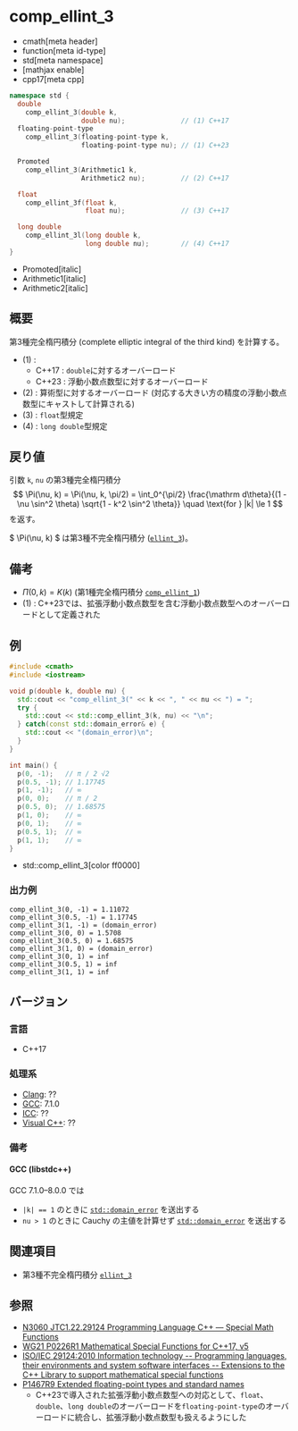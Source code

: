 # comp_ellint_3
* cmath[meta header]
* function[meta id-type]
* std[meta namespace]
* [mathjax enable]
* cpp17[meta cpp]

```cpp
namespace std {
  double
    comp_ellint_3(double k,
                  double nu);              // (1) C++17
  floating-point-type
    comp_ellint_3(floating-point-type k,
                  floating-point-type nu); // (1) C++23

  Promoted
    comp_ellint_3(Arithmetic1 k,
                  Arithmetic2 nu);         // (2) C++17

  float
    comp_ellint_3f(float k,
                   float nu);              // (3) C++17

  long double
    comp_ellint_3l(long double k,
                   long double nu);        // (4) C++17
}
```
* Promoted[italic]
* Arithmetic1[italic]
* Arithmetic2[italic]

## 概要
第3種完全楕円積分 (complete elliptic integral of the third kind) を計算する。

- (1) :
    - C++17 : `double`に対するオーバーロード
    - C++23 : 浮動小数点数型に対するオーバーロード
- (2) : 算術型に対するオーバーロード (対応する大きい方の精度の浮動小数点数型にキャストして計算される)
- (3) : `float`型規定
- (4) : `long double`型規定


## 戻り値
引数 `k`, `nu` の第3種完全楕円積分
$$
\Pi(\nu, k) = \Pi(\nu, k, \pi/2)
= \int_0^{\pi/2} \frac{\mathrm d\theta}{(1 - \nu \sin^2 \theta) \sqrt{1 - k^2 \sin^2 \theta}}
\quad \text{for } |k| \le 1
$$
を返す。

$ \Pi(\nu, k) $ は第3種不完全楕円積分 ([`ellint_3`](ellint_3.md))。


## 備考
- $\Pi(0, k) = K(k)$ (第1種完全楕円積分 [`comp_ellint_1`](comp_ellint_1.md))
- (1) : C++23では、拡張浮動小数点数型を含む浮動小数点数型へのオーバーロードとして定義された


## 例
```cpp example
#include <cmath>
#include <iostream>

void p(double k, double nu) {
  std::cout << "comp_ellint_3(" << k << ", " << nu << ") = ";
  try {
    std::cout << std::comp_ellint_3(k, nu) << "\n";
  } catch(const std::domain_error& e) {
    std::cout << "(domain_error)\n";
  }
}

int main() {
  p(0, -1);   // π / 2 √2
  p(0.5, -1); // 1.17745
  p(1, -1);   // ∞
  p(0, 0);    // π / 2
  p(0.5, 0);  // 1.68575
  p(1, 0);    // ∞
  p(0, 1);    // ∞
  p(0.5, 1);  // ∞
  p(1, 1);    // ∞
}
```
* std::comp_ellint_3[color ff0000]

### 出力例
```
comp_ellint_3(0, -1) = 1.11072
comp_ellint_3(0.5, -1) = 1.17745
comp_ellint_3(1, -1) = (domain_error)
comp_ellint_3(0, 0) = 1.5708
comp_ellint_3(0.5, 0) = 1.68575
comp_ellint_3(1, 0) = (domain_error)
comp_ellint_3(0, 1) = inf
comp_ellint_3(0.5, 1) = inf
comp_ellint_3(1, 1) = inf
```


## バージョン
### 言語
- C++17

### 処理系
- [Clang](/implementation.md#clang): ??
- [GCC](/implementation.md#gcc): 7.1.0
- [ICC](/implementation.md#icc): ??
- [Visual C++](/implementation.md#visual_cpp): ??

### 備考
#### GCC (libstdc++)
GCC 7.1.0–8.0.0 では

* `|k| == 1` のときに [`std::domain_error`](/reference/stdexcept.md) を送出する
* `nu > 1` のときに Cauchy の主値を計算せず [`std::domain_error`](/reference/stdexcept.md) を送出する


## 関連項目
* 第3種不完全楕円積分 [`ellint_3`](ellint_3.md)


## 参照
- [N3060 JTC1.22.29124 Programming Language C++ — Special Math Functions](http://www.open-std.org/jtc1/sc22/wg21/docs/papers/2010/n3060.pdf)
- [WG21 P0226R1 Mathematical Special Functions for C++17, v5](https://isocpp.org/files/papers/P0226R1.pdf)
- [ISO/IEC 29124:2010 Information technology -- Programming languages, their environments and system software interfaces -- Extensions to the C++ Library to support mathematical special functions](https://www.iso.org/standard/50511.html)
- [P1467R9 Extended floating-point types and standard names](https://www.open-std.org/jtc1/sc22/wg21/docs/papers/2022/p1467r9.html)
    - C++23で導入された拡張浮動小数点数型への対応として、`float`、`double`、`long double`のオーバーロードを`floating-point-type`のオーバーロードに統合し、拡張浮動小数点数型も扱えるようにした
